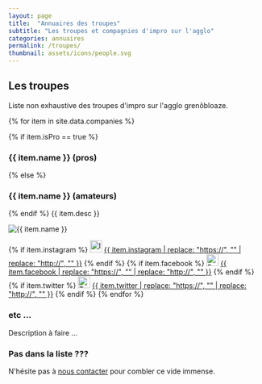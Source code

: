 ```yaml
---
layout: page
title:  "Annuaires des troupes"
subtitle: "Les troupes et compagnies d'impro sur l'agglo"
categories: annuaires
permalink: /troupes/
thumbnail: assets/icons/people.svg
---
```


## Les troupes

Liste non exhaustive des troupes d'impro sur l'agglo grenôbloaze.

{% for item in site.data.companies %}

{% if item.isPro == true %}
### {{ item.name }} (pros)
{% else %}
### {{ item.name }} (amateurs)
{% endif %}
{{ item.desc }}

<img src="{{ site.baseurl }}/assets/images/companies/{{ item.img }}" alt="{{ item.name }}">

{% if item.instagram %}
<img src="{{ site.baseurl }}/assets/icons/instagram.svg" width="24" alt="Instagram">
<a href= '{{ item.instagram }}'>{{ item.instagram | replace: "https://", ""  | replace: "http://", "" }}</a>
{% endif %}
{% if item.facebook %}
<img src="{{ site.baseurl }}/assets/icons/facebook.svg" width="24" alt="Facebook">
<a href= '{{ item.facebook }}'>{{ item.facebook | replace: "https://", ""  | replace: "http://", "" }}</a>
{% endif %}
{% if item.twitter %}
<img src="{{ site.baseurl }}/assets/icons/twitter.svg" width="24" alt="Twitter">
<a href= '{{ item.twitter }}'>{{ item.twitter | replace: "https://", ""  | replace: "http://", "" }}</a>
{% endif %}
{% endfor %}

### etc ...
Description à faire ...

### Pas dans la liste ???
N'hésite pas à [nous contacter](/contact) pour combler ce vide immense.